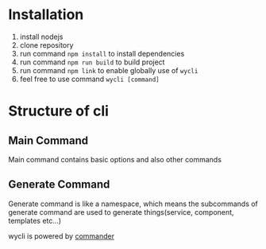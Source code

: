 # Installation
1. install nodejs 
2. clone repository
3. run command `npm install` to install dependencies
4. run command `npm run build` to build project
5. run command `npm link` to enable globally use of `wycli` 
6. feel free to use command `wycli [command]`


# Structure of cli

## Main Command
Main command contains basic options and also other commands

## Generate Command
Generate command is like a namespace, which means the subcommands of generate command are used to generate things(service, component, templates etc...)


wycli is powered by [commander](https://github.com/tj/commander.js)